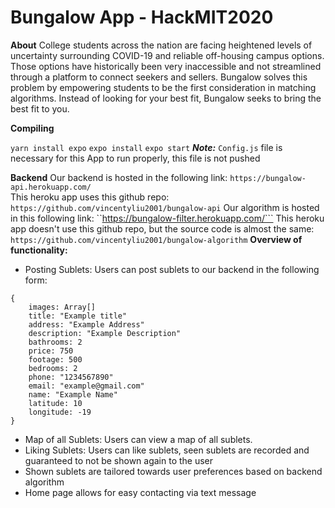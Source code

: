 <h1>Bungalow App - HackMIT2020</h1>

**About**
College students across the nation are facing heightened levels of uncertainty surrounding COVID-19 and reliable off-housing campus options. Those options have historically been very inaccessible and not streamlined through a platform to connect seekers and sellers. Bungalow solves this problem by empowering students to be the first consideration in matching algorithms. Instead of looking for your best fit, Bungalow seeks to bring the best fit to you.

**Compiling**

```yarn install expo```
```expo install```
```expo start```
***Note:*** ```Config.js``` file is necessary for this App to run properly, this file is not pushed


**Backend**
Our backend is hosted in the following link:
```https://bungalow-api.herokuapp.com/```  
This heroku app uses this github repo:
```https://github.com/vincentyliu2001/bungalow-api```
Our algorithm is hosted in this following link:
``https://bungalow-filter.herokuapp.com/```
This heroku app doesn't use this github repo, but the source code is almost the same:
```https://github.com/vincentyliu2001/bungalow-algorithm```
**Overview of functionality:**
* Posting Sublets: Users can post sublets to our backend in the following form:
```
{
	images: Array[]
	title: "Example title"
	address: "Example Address"
	description: "Example Description"
	bathrooms: 2
	price: 750
	footage: 500
	bedrooms: 2
	phone: "1234567890"
	email: "example@gmail.com"
	name: "Example Name"
	latitude: 10
	longitude: -19
}
```
* Map of all Sublets: Users can view a map of all sublets.
* Liking Sublets: Users can like sublets, seen sublets are recorded and guaranteed to not be shown again to the user
* Shown sublets are tailored towards user preferences based on backend algorithm
* Home page allows for easy contacting via text message
